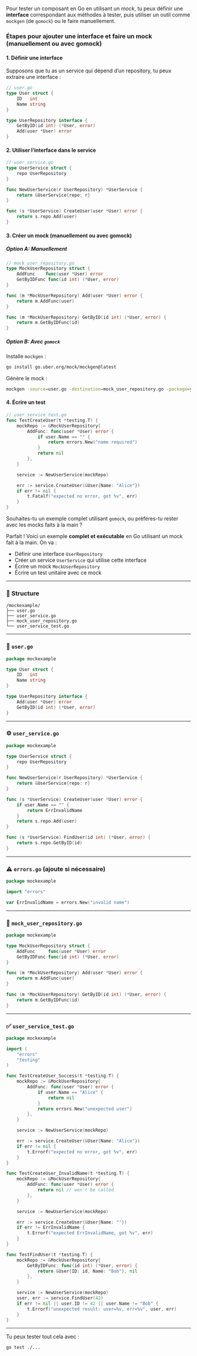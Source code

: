 Pour tester un composant en Go en utilisant un *mock*, tu peux définir une **interface** correspondant aux méthodes à tester, puis utiliser un outil comme `mockgen` (de `gomock`) ou le faire manuellement.

### Étapes pour ajouter une interface et faire un mock (manuellement ou avec gomock)

#### 1. **Définir une interface**

Supposons que tu as un service qui dépend d’un repository, tu peux extraire une interface :

```go
// user.go
type User struct {
	ID   int
	Name string
}

type UserRepository interface {
	GetByID(id int) (*User, error)
	Add(user *User) error
}
```

#### 2. **Utiliser l’interface dans le service**

```go
// user_service.go
type UserService struct {
	repo UserRepository
}

func NewUserService(r UserRepository) *UserService {
	return &UserService{repo: r}
}

func (s *UserService) CreateUser(user *User) error {
	return s.repo.Add(user)
}
```

#### 3. **Créer un mock (manuellement ou avec gomock)**

##### Option A: Manuellement

```go
// mock_user_repository.go
type MockUserRepository struct {
	AddFunc    func(user *User) error
	GetByIDFunc func(id int) (*User, error)
}

func (m *MockUserRepository) Add(user *User) error {
	return m.AddFunc(user)
}

func (m *MockUserRepository) GetByID(id int) (*User, error) {
	return m.GetByIDFunc(id)
}
```

##### Option B: Avec `gomock`

Installe `mockgen` :

```sh
go install go.uber.org/mock/mockgen@latest
```

Génère le mock :

```sh
mockgen -source=user.go -destination=mock_user_repository.go -package=yourpackage
```

#### 4. **Écrire un test**

```go
// user_service_test.go
func TestCreateUser(t *testing.T) {
	mockRepo := &MockUserRepository{
		AddFunc: func(user *User) error {
			if user.Name == "" {
				return errors.New("name required")
			}
			return nil
		},
	}

	service := NewUserService(mockRepo)

	err := service.CreateUser(&User{Name: "Alice"})
	if err != nil {
		t.Fatalf("expected no error, got %v", err)
	}
}
```

Souhaites-tu un exemple complet utilisant `gomock`, ou préfères-tu rester avec les mocks faits à la main ?

Parfait ! Voici un exemple **complet et exécutable** en Go utilisant un mock fait à la main. On va :

* Définir une interface `UserRepository`
* Créer un service `UserService` qui utilise cette interface
* Écrire un mock `MockUserRepository`
* Écrire un test unitaire avec ce mock

---

### 📁 Structure

```
/mockexample/
├── user.go
├── user_service.go
├── mock_user_repository.go
└── user_service_test.go
```

---

### 🧩 `user.go`

```go
package mockexample

type User struct {
	ID   int
	Name string
}

type UserRepository interface {
	Add(user *User) error
	GetByID(id int) (*User, error)
}
```

---

### ⚙️ `user_service.go`

```go
package mockexample

type UserService struct {
	repo UserRepository
}

func NewUserService(r UserRepository) *UserService {
	return &UserService{repo: r}
}

func (s *UserService) CreateUser(user *User) error {
	if user.Name == "" {
		return ErrInvalidName
	}
	return s.repo.Add(user)
}

func (s *UserService) FindUser(id int) (*User, error) {
	return s.repo.GetByID(id)
}
```

---

### ⚠️ `errors.go` (ajoute si nécessaire)

```go
package mockexample

import "errors"

var ErrInvalidName = errors.New("invalid name")
```

---

### 🧪 `mock_user_repository.go`

```go
package mockexample

type MockUserRepository struct {
	AddFunc     func(user *User) error
	GetByIDFunc func(id int) (*User, error)
}

func (m *MockUserRepository) Add(user *User) error {
	return m.AddFunc(user)
}

func (m *MockUserRepository) GetByID(id int) (*User, error) {
	return m.GetByIDFunc(id)
}
```

---

### ✅ `user_service_test.go`

```go
package mockexample

import (
	"errors"
	"testing"
)

func TestCreateUser_Success(t *testing.T) {
	mockRepo := &MockUserRepository{
		AddFunc: func(user *User) error {
			if user.Name == "Alice" {
				return nil
			}
			return errors.New("unexpected user")
		},
	}

	service := NewUserService(mockRepo)

	err := service.CreateUser(&User{Name: "Alice"})
	if err != nil {
		t.Errorf("expected no error, got %v", err)
	}
}

func TestCreateUser_InvalidName(t *testing.T) {
	mockRepo := &MockUserRepository{
		AddFunc: func(user *User) error {
			return nil // won't be called
		},
	}

	service := NewUserService(mockRepo)

	err := service.CreateUser(&User{Name: ""})
	if err != ErrInvalidName {
		t.Errorf("expected ErrInvalidName, got %v", err)
	}
}

func TestFindUser(t *testing.T) {
	mockRepo := &MockUserRepository{
		GetByIDFunc: func(id int) (*User, error) {
			return &User{ID: id, Name: "Bob"}, nil
		},
	}

	service := NewUserService(mockRepo)
	user, err := service.FindUser(42)
	if err != nil || user.ID != 42 || user.Name != "Bob" {
		t.Errorf("unexpected result: user=%v, err=%v", user, err)
	}
}
```

---

Tu peux tester tout cela avec :

```sh
go test ./...
```
